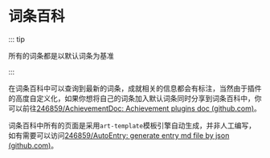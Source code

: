 # 词条百科

::: tip

所有的词条都是以默认词条为基准

:::

在词条百科中可以查询到最新的词条，成就相关的信息都会有标注，当然由于插件的高度自定义化，如果你想将自己的词条加入默认词条同时分享到词条百科中，你可以前往[246859/AchievementDoc: Achievement plugins doc (github.com)](https://github.com/246859/AchievementDoc)。

词条百科中所有的页面是采用`art-template`模板引擎自动生成，并非人工编写，如有需要可以访问[246859/AutoEntry: generate entry md file by json (github.com)](https://github.com/246859/AutoEntry)。